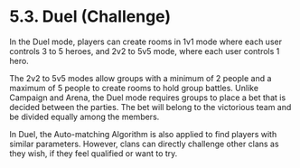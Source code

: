 # 5.3. Duel (Challenge)

In the Duel mode, players can create rooms in 1v1 mode where each user controls 3 to 5 heroes, and 2v2 to 5v5 mode, where each user controls 1 hero.

The 2v2 to 5v5 modes allow groups with a minimum of 2 people and a maximum of 5 people to create rooms to hold group battles. Unlike Campaign and Arena, the Duel mode requires groups to place a bet that is decided between the parties. The bet will belong to the victorious team and be divided equally among the members.

In Duel, the Auto-matching Algorithm is also applied to find players with similar parameters. However, clans can directly challenge other clans as they wish, if they feel qualified or want to try.

